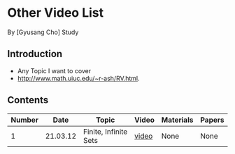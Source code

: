 # Other Video List

By [Gyusang Cho]
Study

## Introduction

* Any Topic I want to cover
* http://www.math.uiuc.edu/~r-ash/RV.html.

## Contents

Number|Date|Topic|Video|Materials|Papers
-------|-------|--------|------|-------|------------
1|21.03.12|Finite, Infinite Sets|[video]()|None | None

